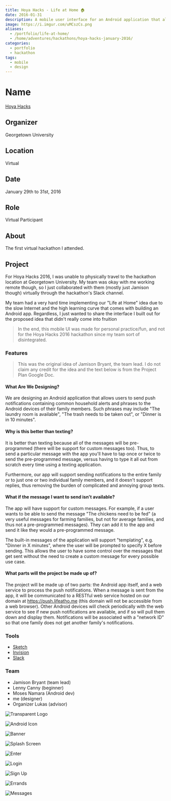 ```yaml
---
title: Hoya Hacks - Life at Home 🏠
date: 2016-01-31
description: A mobile user interface for an Android application that allows users to send push notifications containing common household alerts and phrases to the Android devices of their family members.
image: https://i.imgur.com/uMCszCs.png
aliases:
  - /portfolio/life-at-home/
  - /home/adventures/hackathons/hoya-hacks-january-2016/
categories:
  - portfolio
  - hackathon
tags:
  - mobile
  - design
---
```


# Name

[Hoya Hacks](https://hoyahacks.com)

## Organizer

Georgetown University

## Location

Virtual

## Date

January 29th to 31st, 2016

## Role

Virtual Participant

## About

The first virtual hackathon I attended.

## Project

For Hoya Hacks 2016, I was unable to physically travel to the hackathon location at Georgetown University. My team was okay with me working remote though, so I just collaborated with them (mostly just Jamison though) virtually through the hackathon's Slack channel.

My team had a very hard time implementing our "Life at Home" idea due to the slow Internet and the high learning curve that comes with building an Android app. Regardless, I just wanted to share the interface I built out for the proposed idea that didn't really come into fruition

> In the end, this mobile UI was made for personal practice/fun, and not for the Hoya Hacks 2016 hackathon since my team sort of disintegrated.

### Features

> This was the original idea of Jamison Bryant, the team lead. I do not claim any credit for the idea and the text below is from the Project Plan Google Doc.

#### What Are We Designing?

We are designing an Android application that allows users to send push notifications containing common household alerts and phrases to the Android devices of their family members. Such phrases may include "The laundry room is available", "The trash needs to be taken out", or "Dinner is in 10 minutes".

#### Why is this better than texting?

It is better than texting because all of the messages will be pre-programmed (there will be support for custom messages too). Thus, to send a particular message with the app you'll have to tap once or twice to send the pre-programmed message, versus having to type it all out from scratch every time using a texting application.

Furthermore, our app will support sending notifications to the entire family or to just one or two individual family members, and it doesn't support replies, thus removing the burden of complicated and annoying group texts.

#### What if the message I want to send isn't available?

The app will have support for custom messages. For example, if a user wants to be able to send the message "The chickens need to be fed" (a very useful messages for farming families, but not for average families, and thus not a pre-programmed messages). They can add it to the app and send it like they would a pre-programmed message.

The built-in messages of the application will support "templating", e.g. "Dinner in X minutes", where the user will be prompted to specify X before sending. This allows the user to have some control over the messages that get sent without the need to create a custom message for every possible use case.

#### What parts will the project be made up of?

The project will be made up of two parts: the Android app itself, and a web service to process the push notifications. When a message is sent from the app, it will be communicated to a RESTful web service hosted on our domain at <https://push.lifeatho.me> (this domain will not be accessible from a web browser). Other Android devices will check periodically with the web service to see if new push notifications are available, and if so will pull them down and display them. Notifications will be associated with a "network ID" so that one family does not get another family's notifications.

### Tools

- [Sketch](https://sketchapp.com)
- [Invision](https://www.invisionapp.com/)
- [Slack](https://slack.com)

### Team

- Jamison Bryant (team lead)
- Lenny Canny (beginner)
- Moses Namara (Android dev)
- me (designer)
- Organizer Lukas (advisor)

![Transparent Logo](https://i.imgur.com/2B2FXtp.png)

![Android Icon](https://i.imgur.com/Yx7HAhK.png)

![Banner](https://i.imgur.com/uMCszCs.png)

![Splash Screen](https://imgur.com/HVd6LNi.png)

![Enter](https://i.imgur.com/QA5KUEL.png)

![Login](https://i.imgur.com/wgCf8R6.png)

![Sign Up](https://i.imgur.com/KaIGwIQ.png)

![Errands](https://i.imgur.com/kc0BQZa.png)

![Messages](https://i.imgur.com/xTEiECM.png)
